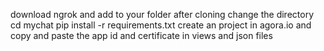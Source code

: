 download ngrok and add to your folder
after cloning change the directory
cd mychat
pip install -r requirements.txt
create an project in agora.io 
and copy and paste the app id and certificate in views and json files
